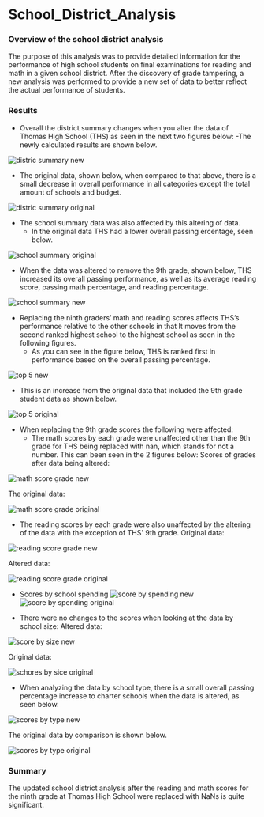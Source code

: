 # School_District_Analysis

### Overview of the school district analysis

The purpose of this analysis was to provide detailed information for the performance of high school students on final examinations for reading and math in a given school district. After the discovery of grade tampering, a new analysis was performed to provide a new set of data to better reflect the actual performance of students. 


### Results

- Overall the district summary changes when you alter the data of Thomas High School (THS) as seen in the next two figures below:
  -The newly calculated results are shown below.
  
![distric summary new](Resources/district_summary_new.png)
  
  - The original data, shown below, when compared to that above, there is a small decrease in overall performance in all categories except the total amount of schools and budget.

![distric summary original](Resources/district_summary_orig.png)

- The school summary data was also affected by this altering of data. 
  - In the original data THS had a lower overall passing ercentage, seen below.

![school summary original](Resources/school_summary_orig.png)
  - When the data was altered to remove the 9th grade, shown below, THS increased its overall passing performance, as well as its average reading score, passing math percentage, and reading percentage.

![school summary new](Resources/school_summary_new.png)


- Replacing the ninth graders’ math and reading scores affects THS’s performance relative to the other schools in that It moves from the second ranked highest school to the highest school as seen in the following figures.
  - As you can see in the figure below, THS is ranked first in performance based on the overall passing percentage.

![top 5 new](Resources/top_5_new.png)

- This is an increase from the original data that included the 9th grade student data as shown below.

![top 5 original](Resources/top_5_orig.png)
 
- When replacing the 9th grade scores the following were affected:
  - The math scores by each grade were unaffected other than the 9th grade for THS being replaced with nan, which stands for not a number. This can been seen in the 2 figures below:
  Scores of grades after data being altered:

![math score grade new](Resources/math_score_by_grade_new.png)

The original data:

![math score grade original](Resources/math_score_by_grade_orig.png)

  - The reading scores by each grade were also unaffected by the altering of the data with the exception of THS' 9th grade.
 Original data:

![reading score grade new](Resources/reading_score_by_grade_new.png)

Altered data:

![reading score grade original](Resources/reading_score_by_grade_orig.png)
 
  - Scores by school spending 
![score by spending new](Resources/scores_by_spending_new.png)
![score by spending original](Resources/scores_by_spending_orig.png)

  - There were no changes to the scores when looking at the data by school size: 
 Altered data:

![score by size new](Resources/scores_by_size_new.png)

Original data:

![schores by sice original](Resources/scores_by_size_orig.png)

  - When analyzing the data by school type, there is a small overall passing percentage increase to charter schools when the data is altered, as seen below.

![scores by type new](Resources/scores_by_type_new.png)

The original data by comparison  is shown below.

![scores by type original](Resources/scores_by_type_orig.png)

### Summary

The updated school district analysis after the reading and math scores for the ninth grade at Thomas High School were replaced with NaNs is quite significant.
